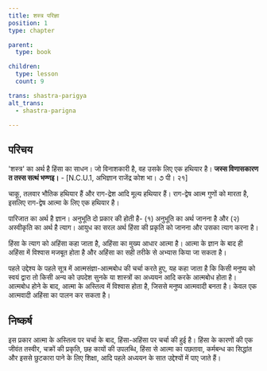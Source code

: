 ```yaml
---
title: शस्त्र परिज्ञा
position: 1
type: chapter

parent:
  type: book

children:
  type: lesson
  count: 9

trans: shastra-parigya
alt_trans: 
  - shastra-parigna

---
```


## परिचय

'शस्त्र' का अर्थ है हिंसा का साधन। जो विनाशकारी है, वह उसके लिए एक हथियार है। 
**जस्स विणासकारण त तस्स सत्थं भण्णइ।** - [N.C.U.1, अभिज्ञान राजेंद्र कोश भा। ૭ पी। २१]

चाकू, तलवार भौतिक हथियार हैं और राग-द्रेश आदि मूल्य हथियार हैं। राग-द्वेष आत्म गुणों को मारता है, इसलिए राग-द्वेष आत्मा के लिए एक हथियार है।

पारिजात का अर्थ है ज्ञान। अनुभूति दो प्रकार की होती है- (१) अनुभूति का अर्थ जानना है और (२) अस्वीकृति का अर्थ है त्याग। आयुध का सरल अर्थ हिंसा की प्रकृति को जानना और उसका त्याग करना है।

हिंसा के त्याग को अहिंसा कहा जाता है, अहिंसा का मुख्य आधार आत्मा है। आत्मा के ज्ञान के बाद ही अहिंसा में विश्वास मजबूत होता है और अहिंसा का सही तरीके से अभ्यास किया जा सकता है।

पहले उद्देश्य के पहले सूत्र में आत्मसंज्ञा-आत्मबोध की चर्चा करते हुए, यह कहा जाता है कि किसी मनुष्य को स्वयं द्वारा तो किसी अन्य को उपदेश सुनके या शास्त्रों का अध्ययन आदि करके आत्मबोध होता है। आत्मबोध होने के बाद, आत्मा के अस्तित्व में विश्वास होता है, जिससे मनुष्य आत्मवादी बनता है। केवल एक आत्मवादी अहिंसा का पालन कर सकता है। 

## निष्कर्ष

इस प्रकार आत्मा के अस्तित्व पर चर्चा के बाद, हिंसा-अहिंसा पर चर्चा की हुई है। हिंसा के कारणों की एक जीवंत तस्वीर, चक्रों की प्रकृति, छह कायों की उपलब्धि, हिंसा से आत्मा का पछतावा, कर्मबन्ध का सिद्धांत और इससे छुटकारा पाने के लिए शिक्षा, आदि पहले अध्ययन के सात उद्देश्यों में पाए जाते हैं।